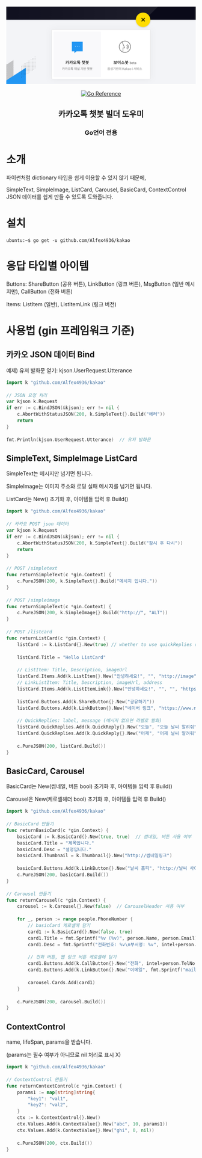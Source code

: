 <div align="center">
<p>
    <img width="680" src="https://raw.githubusercontent.com/Alfex4936/kakaoChatbot-Ajou/main/imgs/chatbot.png">
</p>
<a href="https://pkg.go.dev/github.com/Alfex4936/kakao"><img src="https://pkg.go.dev/badge/github.com/Alfex4936/kakao.svg" alt="Go Reference"></a>

<h2>카카오톡 챗봇 빌더 도우미</h2>
<h3>Go언어 전용</h3>
</div>

# 소개

파이썬처럼 dictionary 타입을 쉽게 이용할 수 있지 않기 때문에,

SimpleText, SimpleImage, ListCard, Carousel, BasicCard, ContextControl JSON 데이터를 쉽게 만들 수 있도록 도와줍니다.

# 설치
```console
ubuntu:~$ go get -u github.com/Alfex4936/kakao
```

# 응답 타입별 아이템

Buttons: ShareButton (공유 버튼), LinkButton (링크 버튼), MsgButton (일반 메시지만), CallButton (전화 버튼)

Items: ListItem (일반), ListItemLink (링크 버전)

# 사용법 (gin 프레임워크 기준)

## 카카오 JSON 데이터 Bind

예제) 유저 발화문 얻기: kjson.UserRequest.Utterance

```go
import k "github.com/Alfex4936/kakao"

// JSON 요청 처리
var kjson k.Request
if err := c.BindJSON(&kjson); err != nil {
	c.AbortWithStatusJSON(200, k.SimpleText{}.Build("에러"))
	return
}

fmt.Println(kjson.UserRequest.Utterance)  // 유저 발화문
```

## SimpleText, SimpleImage ListCard

SimpleText는 메시지만 넘기면 됩니다.

SimpleImage는 이미지 주소와 로딩 실패 메시지를 넘기면 됩니다.

ListCard는 New() 초기화 후, 아이템들 입력 후 Build()

```go
import k "github.com/Alfex4936/kakao"

// 카카오 POST json 데이터
var kjson k.Request
if err := c.BindJSON(&kjson); err != nil {
    c.AbortWithStatusJSON(200, k.SimpleText{}.Build("잠시 후 다시"))
    return
}

// POST /simpletext
func returnSimpleText(c *gin.Context) {
	c.PureJSON(200, k.SimpleText{}.Build("메시지 입니다."))
}

// POST /simpleimage
func returnSimpleText(c *gin.Context) {
	c.PureJSON(200, k.SimpleImage{}.Build("http://", "ALT"))
}

// POST /listcard
func returnListCard(c *gin.Context) {
	listCard := k.ListCard{}.New(true) // whether to use quickReplies or not

	listCard.Title = "Hello ListCard"

	// ListItem: Title, Description, imageUrl
	listCard.Items.Add(k.ListItem{}.New("안녕하세요!", "", "http://image"))
	// LinkListItem: Title, Description, imageUrl, address
	listCard.Items.Add(k.ListItemLink{}.New("안녕하세요!", "", "", "https://www.naver.com/"))

	listCard.Buttons.Add(k.ShareButton{}.New("공유하기"))
	listCard.Buttons.Add(k.LinkButton{}.New("네이버 링크", "https://www.naver.com/"))

	// QuickReplies: label, message (메시지 없으면 라벨로 발화)
	listCard.QuickReplies.Add(k.QuickReply{}.New("오늘", "오늘 날씨 알려줘"))
	listCard.QuickReplies.Add(k.QuickReply{}.New("어제", "어제 날씨 알려줘"))

	c.PureJSON(200, listCard.Build())
}
```

## BasicCard, Carousel

BasicCard는 New(썸네일, 버튼 bool) 초기화 후, 아이템들 입력 후 Build()

Carousel은 New(케로셀헤더 bool) 초기화 후, 아이템들 입력 후 Build()

```go
import k "github.com/Alfex4936/kakao"

// BasicCard 만들기
func returnBasicCard(c *gin.Context) {
	basicCard := k.BasicCard{}.New(true, true)  // 썸네일, 버튼 사용 여부
	basicCard.Title = "제목입니다."
	basicCard.Desc = "설명입니다."
	basicCard.Thumbnail = k.Thumbnail{}.New("http://썸네일링크")

	basicCard.Buttons.Add(k.LinkButton{}.New("날씨 홈피", "http://날씨 사이트"))
	c.PureJSON(200, basicCard.Build())
}

// Carousel 만들기
func returnCarousel(c *gin.Context) {
	carousel := k.Carousel{}.New(false)  // CarouselHeader 사용 여부

    for _, person := range people.PhoneNumber {
        // basicCard 케로셀에 담기
		card1 := k.BasicCard{}.New(false, true)
		card1.Title = fmt.Sprintf("%v (%v)", person.Name, person.Email)
		card1.Desc = fmt.Sprintf("전화번호: %v\n부서명: %v", intel+person.TelNo, person.DeptNm)

        // 전화 버튼, 웹 링크 버튼 케로셀에 담기
		card1.Buttons.Add(k.CallButton{}.New("전화", intel+person.TelNo))
		card1.Buttons.Add(k.LinkButton{}.New("이메일", fmt.Sprintf("mailto:%s?subject=안녕하세요.", person.Email)))

		carousel.Cards.Add(card1)
	}

	c.PureJSON(200, carousel.Build())
}
```

## ContextControl

name, lifeSpan, params을 받습니다.

(params는 필수 여부가 아니므로 nil 처리로 표시 X)

```go
import k "github.com/Alfex4936/kakao"

// ContextControl 만들기
func returnContextControl(c *gin.Context) {
	params1 := map[string]string{
		"key1": "val1",
		"key2": "val2",
	}
	ctx := k.ContextControl{}.New()
	ctx.Values.Add(k.ContextValue{}.New("abc", 10, params1))
	ctx.Values.Add(k.ContextValue{}.New("ghi", 0, nil))

	c.PureJSON(200, ctx.Build())
}
```